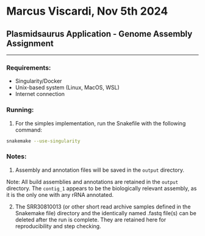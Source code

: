 # Marcus Viscardi, Nov 5th 2024
## Plasmidsaurus Application - Genome Assembly Assignment
***
### Requirements:
- Singularity/Docker
- Unix-based system (Linux, MacOS, WSL)
- Internet connection

### Running:
1. For the simples implementation, run the Snakefile with the following command:
```bash
snakemake --use-singularity
```
### Notes:
1. Assembly and annotation files will be saved in the `output` directory.

Note: All build assemblies and annotations are retained in the `output` directory.
The `contig_1` appears to be the biologically relevant assembly, as it is the only one with any rRNA annotated.

2. The SRR30810013 (or other short read archive samples defined in the Snakemake file) directory and the identically
named .fastq file(s) can be deleted after the run is complete.
They are retained here for reproducibility and step checking.